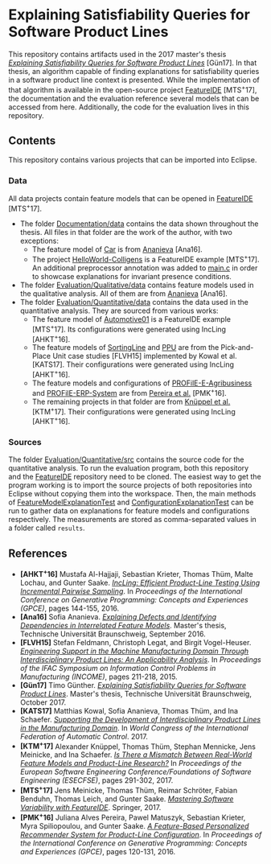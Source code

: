# Explaining Satisfiability Queries for Software Product Lines

This repository contains artifacts used in the 2017 master's thesis [<i>Explaining Satisfiability Queries for Software Product Lines</i>](https://publikationsserver.tu-braunschweig.de/receive/dbbs_mods_65308) \[Gün17]. In that thesis, an algorithm capable of finding explanations for satisfiability queries in a software product line context is presented. While the implementation of that algorithm is available in the open-source project [FeatureIDE](https://github.com/FeatureIDE/FeatureIDE) \[MTS<sup>+</sup>17], the documentation and the evaluation reference several models that can be accessed from here. Additionally, the code for the evaluation lives in this repository.

## Contents

This repository contains various projects that can be imported into Eclipse.

### Data

All data projects contain feature models that can be opened in [FeatureIDE](https://github.com/FeatureIDE/FeatureIDE) \[MTS<sup>+</sup>17].

* The folder [Documentation/data](Documentation/data) contains the data shown throughout the thesis. All files in that folder are the work of the author, with two exceptions:
  * The feature model of [Car](Documentation/data/Car) is from [Ananieva](https://www.isf.cs.tu-bs.de/data/TestFeatureModels.zip) \[Ana16].
  * The project [HelloWorld-Colligens](Documentation/data/HelloWorld-Colligens) is a FeatureIDE example \[MTS<sup>+</sup>17]. An additional preprocessor annotation was added to [main.c](Documentation/data/HelloWorld-Colligens/src/main.c) in order to showcase explanations for invariant presence conditions.
* The folder [Evaluation/Qualitative/data](Evaluation/Qualitative/data) contains feature models used in the qualitative analysis. All of them are from [Ananieva](https://www.isf.cs.tu-bs.de/data/TestFeatureModels.zip) \[Ana16].
* The folder [Evaluation/Quantitative/data](Evaluation/Quantitative/data) contains the data used in the quantitative analysis. They are sourced from various works:
  * The feature model of [Automotive01](Evaluation/Quantitative/data/Automotive01) is a FeatureIDE example \[MTS<sup>+</sup>17]. Its configurations were generated using IncLing \[AHKT<sup>+</sup>16].
  * The feature models of [SortingLine](Evaluation/Quantitative/data/SortingLine) and [PPU](Evaluation/Quantitative/data/PPU) are from the Pick-and-Place Unit case studies \[FLVH15] implemented by Kowal et al. \[KATS17]. Their configurations were generated using IncLing \[AHKT<sup>+</sup>16].
  * The feature models and configurations of [PROFilE-E-Agribusiness](Evaluation/Quantitative/data/PROFilE-E-Agribusiness) and [PROFilE-ERP-System](Evaluation/Quantitative/data/PROFilE-ERP-System) are from [Pereira et al.](http://wwwiti.cs.uni-magdeburg.de/~jualves/PROFilE/) \[PMK<sup>+</sup>16].
  * The remaining projects in that folder are from [Knüppel et al.](https://github.com/AlexanderKnueppel/is-there-a-mismatch) \[KTM<sup>+</sup>17]. Their configurations were generated using IncLing \[AHKT<sup>+</sup>16].

### Sources

The folder [Evaluation/Quantitative/src](Evaluation/Quantitative/src) contains the source code for the quantitative analysis. To run the evaluation program, both this repository and the [FeatureIDE](https://github.com/FeatureIDE/FeatureIDE) repository need to be cloned. The easiest way to get the program working is to import the source projects of both repositories into Eclipse without copying them into the workspace. Then, the main methods of [FeatureModelExplanationTest](Evaluation/Quantitative/src/Evaluation/src/de/ovgu/featureide/fm/core/explanations/evaluation/impl/explanations/fm/FeatureModelExplanationTest.java) and [ConfigurationExplanationTest](Evaluation/Quantitative/src/Evaluation/src/de/ovgu/featureide/fm/core/explanations/evaluation/impl/explanations/config/ConfigurationExplanationTest.java) can be run to gather data on explanations for feature models and configurations respectively. The measurements are stored as comma-separated values in a folder called `results`.

## References

* <b>\[AHKT<sup>+</sup>16]</b> Mustafa Al-Hajjaji, Sebastian Krieter, Thomas Thüm, Malte Lochau, and Gunter Saake. [<i>IncLing: Efficient Product-Line Testing Using Incremental Pairwise Sampling</i>](https://www.isf.cs.tu-bs.de/cms/team/thuem/papers/2016-GPCE-AlHajjaji.pdf). In <i>Proceedings of the International Conference on Generative Programming: Concepts and Experiences (GPCE)</i>, pages 144-155, 2016.
* <b>\[Ana16]</b> Sofia Ananieva. [<i>Explaining Defects and Identifying Dependencies in Interrelated Feature Models</i>](https://publikationsserver.tu-braunschweig.de/receive/dbbs_mods_00064218). Master's thesis, Technische Universität Braunschweig, September 2016.
* <b>\[FLVH15]</b> Stefan Feldmann, Christoph Legat, and Birgit Vogel-Heuser. [<i>Engineering Support in the Machine Manufacturing Domain Through Interdisciplinary Product Lines: An Applicability Analysis</i>](http://www.sciencedirect.com/science/article/pii/S2405896315003225). In <i>Proceedings of the IFAC Symposium on Information Control Problems in Manufacturing (INCOME)</i>, pages 211-218, 2015.
* <b>\[Gün17]</b> Timo Günther. [<i>Explaining Satisfiability Queries for Software Product Lines</i>](https://publikationsserver.tu-braunschweig.de/receive/dbbs_mods_65308). Master's thesis, Technische Universität Braunschweig, October 2017.
* <b>\[KATS17]</b> Matthias Kowal, Sofia Ananieva, Thomas Thüm, and Ina Schaefer. [<i>Supporting the Development of Interdisciplinary Product Lines in the Manufacturing Domain</i>](https://www.isf.cs.tu-bs.de/cms/team/thuem/papers/2017-IFAC-Kowal.pdf). In <i>World Congress of the International Federation of Automatic Control</i>. 2017.
* <b>\[KTM<sup>+</sup>17]</b> Alexander Knüppel, Thomas Thüm, Stephan Mennicke, Jens Meinicke, and Ina Schaefer. [<i>Is There a Mismatch Between Real-World Feature Models and Product-Line Research?</i>](https://www.isf.cs.tu-bs.de/cms/team/thuem/papers/2017-FSE-Knueppel.pdf) In <i>Proceedings of the European Software Engineering Conference/Foundations of Software Engineering (ESECFSE)</i>, pages 291-302, 2017.
* <b>\[MTS<sup>+</sup>17]</b> Jens Meinicke, Thomas Thüm, Reimar Schröter, Fabian Benduhn, Thomas Leich, and Gunter Saake. [<i>Mastering Software Variability with FeatureIDE</i>](http://www.springer.com/de/book/9783319614427). Springer, 2017.
* <b>\[PMK<sup>+</sup>16]</b> Juliana Alves Pereira, Pawel Matuszyk, Sebastian Krieter, Myra Spiliopoulou, and Gunter Saake. [<i>A Feature-Based Personalized Recommender System for Product-Line Configuration</i>](https://dl.acm.org/citation.cfm?id=2993249). In <i>Proceedings of the International Conference on Generative Programming: Concepts and Experiences (GPCE)</i>, pages 120-131, 2016.
